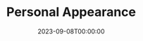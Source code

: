 ---
title: Personal Appearance
date: 2023-09-08T00:00:00
opening_date: 1938-05-10
closing_date: 1938-05-12
layout: productions
program:
Theatre: Theatre Jacksonville
Venue: Little Theatre
cast:
- Alex Pillsbury: Alex Pillsbury
- Aunt Kate Barnaby: Dorothy Harlan
- Carole Arden: Kay Godshalk
- Chester Norton (Bud): William Blois, Jr.
- Clyde Pelton: Kingston Newman
- Gene Tuttle: Lawrence Case
- Gladys Kelcey: Susie McRae
- Jessie: Mildred Perry
- Johnson: Kenneth Godschalk
- Joyce Struthers: Bernice Klepper
- Mrs. Struthers (Addie): Effie Taylor Caldwell
- Stokes Perry: Stokes Perry
crew:
- Director: Huron L. Blyden
- Lighting and Sound Effects:
  - Earl DeFlorin
  - Herbert Swisher
- Mary Courtney: Mary Courtney
- Prop Assistant: Mary Courtney
- Props: Mrs. H. Ward Preston
orchestra:
---